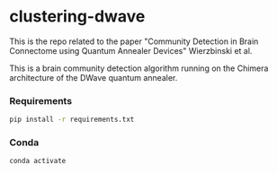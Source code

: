 # clustering-dwave

This is the repo related to the paper "Community Detection in Brain Connectome using Quantum Annealer Devices" Wierzbinski et al. 

This is a brain community detection algorithm running on the Chimera architecture of the DWave quantum annealer.




### Requirements

```bash
pip install -r requirements.txt
```


### Conda 

```
conda activate
```
